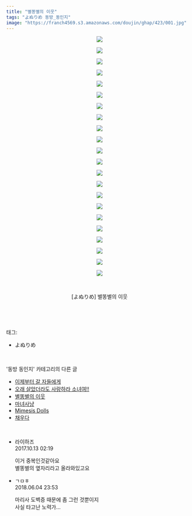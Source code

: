 ```yaml
---
title: "별똥별의 이웃"
tags: "よぬりめ 동방_동인지"
image: "https://franch4569.s3.amazonaws.com/doujin/ghap/423/001.jpg"
---
```

<div class="article">
<p style="text-align: center; clear: none; float: none;"><img src="{{ site.imgserver2 }}/ghap/423/001.jpg"/></p>
<p style="text-align: center; clear: none; float: none;"><img src="{{ site.imgserver2 }}/ghap/423/002.jpg"/></p>
<p style="text-align: center; clear: none; float: none;"><img src="{{ site.imgserver2 }}/ghap/423/003.jpg"/></p>
<p style="text-align: center; clear: none; float: none;"><img src="{{ site.imgserver2 }}/ghap/423/004.jpg"/></p>
<p style="text-align: center; clear: none; float: none;"><img src="{{ site.imgserver2 }}/ghap/423/005.jpg"/></p>
<p style="text-align: center; clear: none; float: none;"><img src="{{ site.imgserver2 }}/ghap/423/006.jpg"/></p>
<p style="text-align: center; clear: none; float: none;"><img src="{{ site.imgserver2 }}/ghap/423/007.jpg"/></p>
<p style="text-align: center; clear: none; float: none;"><img src="{{ site.imgserver2 }}/ghap/423/008.jpg"/></p>
<p style="text-align: center; clear: none; float: none;"><img src="{{ site.imgserver2 }}/ghap/423/009.jpg"/></p>
<p style="text-align: center; clear: none; float: none;"><img src="{{ site.imgserver2 }}/ghap/423/010.jpg"/></p>
<p style="text-align: center; clear: none; float: none;"><img src="{{ site.imgserver2 }}/ghap/423/011.jpg"/></p>
<p style="text-align: center; clear: none; float: none;"><img src="{{ site.imgserver2 }}/ghap/423/012.jpg"/></p>
<p style="text-align: center; clear: none; float: none;"><img src="{{ site.imgserver2 }}/ghap/423/013.jpg"/></p>
<p style="text-align: center; clear: none; float: none;"><img src="{{ site.imgserver2 }}/ghap/423/014.jpg"/></p>
<p style="text-align: center; clear: none; float: none;"><img src="{{ site.imgserver2 }}/ghap/423/015.jpg"/></p>
<p style="text-align: center; clear: none; float: none;"><img src="{{ site.imgserver2 }}/ghap/423/016.jpg"/></p>
<p style="text-align: center; clear: none; float: none;"><img src="{{ site.imgserver2 }}/ghap/423/017.jpg"/></p>
<p style="text-align: center; clear: none; float: none;"><img src="{{ site.imgserver2 }}/ghap/423/018.jpg"/></p>
<p style="text-align: center; clear: none; float: none;"><img src="{{ site.imgserver2 }}/ghap/423/019.jpg"/></p>
<p style="text-align: center; clear: none; float: none;"><img src="{{ site.imgserver2 }}/ghap/423/020.jpg"/></p>
<p style="text-align: center; clear: none; float: none;"><img src="{{ site.imgserver2 }}/ghap/423/021.jpg"/></p>
<p style="text-align: center; clear: none; float: none;"><img src="{{ site.imgserver2 }}/ghap/423/022.jpg"/></p>
<p style="text-align: center; clear: none; float: none;"><br/></p>
<p style="text-align: center; clear: none; float: none;">[よぬりめ] 별똥별의 이웃</p>
<p><br/></p>
</div><br/>
<div class="tagTrail">
<p>태그: </p>
<ul>
<li>よぬりめ</li>
</ul>
</div><br/>
<div class="another">
<p>'동방 동인지' 카테고리의 다른 글</p>
<ul>
<li><a href="/ghap_425">이제부터 갈 자들에게</a></li>
<li><a href="/ghap_424">오래 살았더라도 사랑하라 소녀여!!</a></li>
<li><a href="/ghap_423">별똥별의 이웃</a></li>
<li><a href="/ghap_422">마녀사냥</a></li>
<li><a href="/ghap_421">Mimesis Dolls</a></li>
<li><a href="/ghap_420">채우다</a></li>
</ul>
</div><br/>
<div class="cb_module cb_fluid">
<div class="cb_wrt cb_profile">
<div class="comment">
<ul>
<li class="cb_thumb_off" id="comment15103879">
<div class="cb_comment_area">
<div class="cb_info_area">
<div class="cb_section">
<span class="cb_nick_name">라이하즈</span>
</div>
<div class="cb_section">
<span class="cb_date">2017.10.13 02:19 </span>
</div>
</div>
<div class="cb_dsc_comment">
<p class="cb_dsc">
											이거 중복인것같아요<br/>
별똥별의 옆자리라고 올라와있고요
										</p>
</div>
</div></li>
<li class="cb_thumb_off" id="comment15266440">
<div class="cb_comment_area">
<div class="cb_info_area">
<div class="cb_section">
<span class="cb_nick_name">ㄱㅁㅎ</span>
</div>
<div class="cb_section">
<span class="cb_date">2018.06.04 23:53 </span>
</div>
</div>
<div class="cb_dsc_comment">
<p class="cb_dsc">
											마리사 도벽증 때문에 좀 그런 것뿐이지<br/>
사실 타고난 노력가...
										</p>
</div>
</div></li>
</ul>
</div>
</div><!-- commentList close -->
</div><br/>
